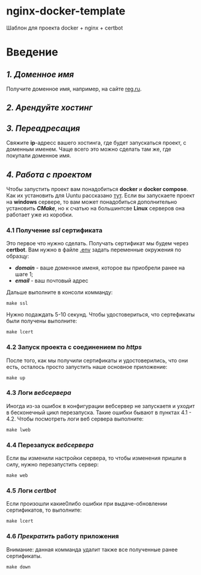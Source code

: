 # nginx-docker-template
Шаблон для проекта docker + nginx + certbot

# Введение
## ***1. Доменное имя***
Получите доменное имя, например, на сайте [reg.ru](https://reg.ru).
## ***2. Арендуйте хостинг***
## ***3. Переадресация***
Свяжите __ip__-адресс вашего хостинга, где будет запускаться проект, с доменным именем. Чаще всего это можно сделать там же, где покупали доменное имя.

## ***4. Работа с проектом***
Чтобы запустить проект вам понадобиться __docker__ и __docker compose__. Как их установить для Uuntu рассказано [тут](https://docs.docker.com/engine/install/ubuntu/). Если вы запускаете проект на __windows__ сервере, то вам может понадобиться дополнительно установить ***CMake***, но к счатью на большинтсве __Linux__ серверов она работает уже из коробки.

### __4.1 Получение *ssl* сертификата__
Это первое что нужно сделать. Получать сертификат мы будем через __certbot__. Вам нужно в файле [.env](.env) задать переменные окружения по образцу:
* ***domain*** - ваше доменное именя, которое вы приобрели ранее на шаге 1;
* ***email*** - ваш почтовый адрес

Дальше выполните в консоли комманду:
```console
make ssl
```

Нужно подаждать 5-10 секунд. Чтобы удостовериться, что сертефикаты были получены выполните:
```console
make lcert
```
### __4.2 Запуск проекта с соединением по  *https*__
После того, как мы получили сертификаты и удостоверились, что они есть, осталось просто запустить наше основное приложение:
```console
make up
```

### __4.3 Логи *вебсервера*__
Иногда из-за ошибок в конфигурации вебсервер не запускаетя
и уходит в бесконечный цикл перезапуска. Такие ошибки бывают в пунктах 4.1 - 4.2. Чтобы посмотреть логи веб сервера выполните:
```console
make lweb
```

### __4.4 Перезапуск *вебсервера*__
Если вы изменили настройки сервера, то чтобы изменения пришли в силу, нужно перезапустить сервер:
```console
make web
```

### __4.5 Логи *certbot*__
Если произошли какие0либо ошибки при выдаче-обновлении сертификатов, то выполните:
```console
make lcert
```

### __4.6 *Прекратить* работу приложения__
Внимание: данная комманда удалит также все полученные ранее сертификаты.
```console
make down
```
